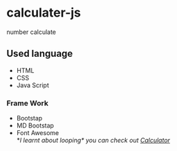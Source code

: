 # calculater-js
number calculate
## Used language ##
- HTML
- CSS
- Java Script
### Frame Work ###
- Bootstap
- MD Bootstap
- Font Awesome\
**I learnt about looping\**
*you can check out [Calculator](https://Jagrati1213.github.io/calculater)*
